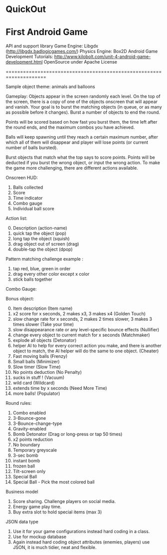 QuickOut
==========

First Android Game
====================================================================
API and support library
Game Engine: Libgdx (http://libgdx.badlogicgames.com/)
Physics Engine: Box2D
Android Game Development Tutorials: http://www.kilobolt.com/unit-4-android-game-development.html
OpenSource under Apache License

====================================================================

Sample object theme: animals and balloons

Gameplay: Objects appear in the screen randomly each level. On the top of the screen, 
there is a copy of one of the objects onscreen that will appear and vanish. Your goal is to burst the matching objects (in queue, or as many as possible before it changes). Burst a number of objects to end the round.

Points will be scored based on how fast you burst them, the time left after the round ends, and the maximum combos you have achieved.

Balls will keep spawning until they reach a certain maximum number, after which all of them will disappear and player will lose points (or current number of balls bursted).

Burst objects that match what the top says to score points.
Points will be deducted if you burst the wrong object, or input the wrong action.
To make the game more challenging, there are different actions available.

Onscreen HUD:
1. Balls collected
2. Score
3. Time indicator
4. Combo gauge
5. Individual ball score

Action list:

0. Description  (action-name)
1. quick tap the object (pop)
2. long tap the object (squish)
3. drag object out of screen (drag)
4. double-tap the object (dpop)

Pattern matching challenge example :

1. tap red, blue, green in order
2. drag every other color except x color
3. stick balls together 

Combo Gauge:


Bonus object:

0. Item description (Item name)
1. x2 score for x seconds, 2 makes x3, 3 makes x4 (Golden Touch) 
2. slow change rate for x seconds, 2 makes 2 times slower, 3 makes 3 times slower (Take your time)
3. slow disappearance rate or any level-specific bounce effects (Nullifier)
4. change every object to current match for x seconds (Matchmaker)
5. explode all objects  (Detonator)
6. helper AI to help for every correct action you make, and there is another object to match, the AI helper will do the same to one object. (Cheater)
7. Fast moving balls (Frenzy)
8. Small balls (Minimizer)
9. Slow timer (Slow Time)
10. No points deduction (No Penalty)
11. sucks in stuff ! (Vacuum)
12. wild card (Wildcard)
13. extends time by x seconds (Need More Time)
14. more balls! (Populator)

Round rules:
1. Combo enabled
2. 3-Bounce-gone
3. 3-Bounce-change-type
4. Gravity-enabled
5. Bomb Detonator (Drag or long-press or tap 50 times)
6. x2 points reduction
7. No boundary
8. Temporary greyscale
9. 3-sec bomb
10. instant bomb
11. frozen ball
12. Tilt-screen only
13. Special Ball 
14. Special Ball - Pick the most colored ball

Business model
1. Score sharing. Challenge players on social media.
2. Energy game play time.
3. Buy extra slot to hold special items (max 3)

JSON data type
1. Use it for your game configurations instead hard coding in a class. 
2. Use for mockup database 
3. Again instead hard coding object attributes (enemies, players) use JSON, it is much tidier, neat and flexible.



